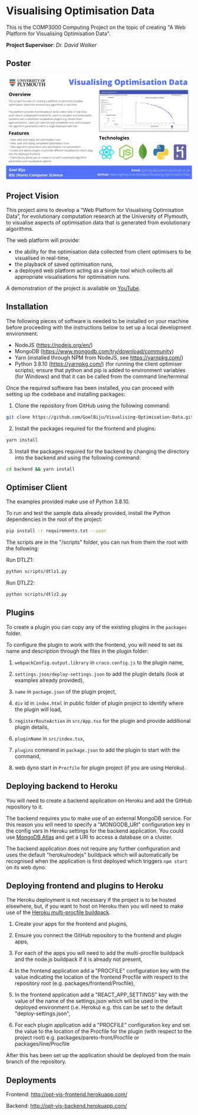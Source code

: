 # Visualising Optimisation Data

This is the COMP3000 Computing Project on the topic of creating "A Web Platform for Visualising Optimisation Data".

**Project Supervisor**: _Dr. David Walker_

## Poster

![Project poster](documents/poster.jpg)

## Project Vision

This project aims to develop a “Web Platform for Visualising Optimisation Data”, for
evolutionary computation research at the University of Plymouth, to visualise aspects of optimisation data that is generated from evolutionary algorithms.

The web platform will provide:

- the ability for the optimisation data collected from client optimisers to be visualised in real-time,
- the playback of saved optimisation runs,
- a deployed web platform acting as a single tool which collects all appropriate visualisations for optimisation runs.

A demonstration of the project is available on [YouTube](https://www.youtube.com/watch?v=7goXb3EpkKE).

## Installation

The following pieces of software is needed to be installed on your machine before proceeding with the instructions below to set up a local development environment:

- NodeJS (https://nodejs.org/en/)
- MongoDB (https://www.mongodb.com/try/download/community)
- Yarn (installed through NPM from NodeJS, see https://yarnpkg.com/)
- Python 3.8.10 (https://yarnpkg.com/) (for running the client optimiser scripts); ensure that python and pip is added to environment variables (for Windows) and that it can be called from the command line/terminal

Once the required software has been installed, you can proceed with setting up the codebase and installing packages:

1. Clone the repository from GitHub using the following command:

```bash
git clone https://github.com/GoelBiju/Visualising-Optimisation-Data.git
```

2. Install the packages required for the frontend and plugins:

```bash
yarn install
```

3. Install the packages required for the backend by changing the directory into the backend and using the following command:

```bash
cd backend && yarn install
```

## Optimiser Client

The examples provided make use of Python 3.8.10.

To run and test the sample data already provided, install the Python dependencies in the root of the project:

```bash
pip install -r requirements.txt --user

```

The scripts are in the "/scripts" folder, you can run from them the root with the following:

Run DTLZ1:

```bash
python scripts/dtlz1.py
```

Run DTLZ2:

```bash
python scripts/dtlz2.py
```

## Plugins

To create a plugin you can copy any of the existing plugins in the `packages` folder.

To configure the plugin to work with the frontend, you will need to set its name and description through the files in the plugin folder:

1. `webpackConfig.output.library` in `craco.config.js` to the plugin name,

2. `settings.json/deploy-settings.json` to add the plugin details (look at examples already provided),

3. `name` in `package.json` of the plugin project,

4. `div` id in `index.html` in public folder of plugin project to identify where the plugin will load,

5. `registerRouteAction` in `src/App.tsx` for the plugin and provide additional plugin details,

6. `pluginName` in `src/index.tsx`,

7. `plugins` command in `package.json` to add the plugin to start with the command,

8. web dyno start in `Procfile` for plugin project (if you are using Heroku).

## Deploying backend to Heroku

You will need to create a backend application on Heroku and add the GitHub repository to it.

The backend requires you to make use of an external MongoDB service. For this reason you will need to specify a "MONGODB_URI" configuration key in the config vars in Heroku settings for the backend application. You could use [MongoDB Atlas](https://www.mongodb.com/cloud/atlas) and get a URI to access a database on a cluster.

The backend application does not require any further configuration and uses the default "heroku/nodejs" buildpack which will automatically be recognised when the application is first deployed which triggers `npm start` on its web dyno.

## Deploying frontend and plugins to Heroku

The Heroku deployment is not necessary if the project is to be hosted elsewhere,
but, if you want to host on Heroku then you will need to make use of the [Heroku multi-procfile buildpack](https://elements.heroku.com/buildpacks/heroku/heroku-buildpack-multi-procfile).

1. Create your apps for the frontend and plugins,

2. Ensure you connect the GitHub repository to the frontend and plugin apps,

3. For each of the apps you will need to add the multi-procfile buildpack and the node.js buildpack if it is already not present,

4. In the frontend application add a "PROCFILE" configuration key with the value indicating the location of the frontend Procfile with respect to the repository root (e.g. packages/frontend/Procfile),

5. In the frontend application add a "REACT_APP_SETTINGS" key with the value of the name of the settings.json which will be used in the deployed environment (i.e. Heroku) e.g. this can be set to the default "deploy-settings.json",

6. For each plugin application add a "PROCFILE" configuration key and set the value to the location of the Procfile for the plugin (with respect to the project root) e.g. packages/pareto-front/Procfile or packages/line/Procfile

After this has been set up the application should be deployed from the main branch of the repository.

## Deployments

Frontend: http://opt-vis-frontend.herokuapp.com/

Backend: http://opt-vis-backend.herokuapp.com/
